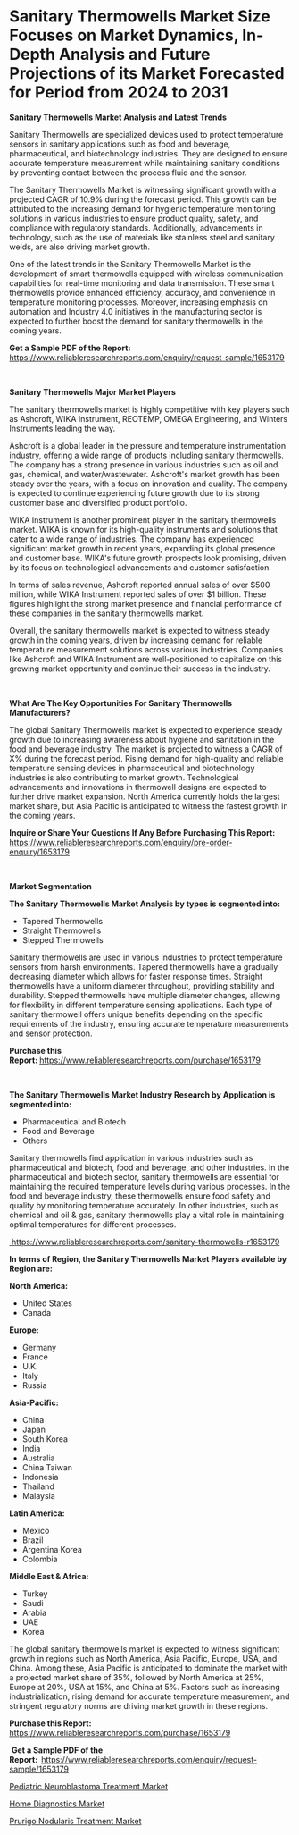 <p><h1>Sanitary Thermowells Market Size Focuses on Market Dynamics, In-Depth Analysis and Future Projections of its Market Forecasted for Period from 2024 to 2031</h1></p><p><strong>Sanitary Thermowells Market Analysis and Latest Trends</strong></p>
<p><p>Sanitary Thermowells are specialized devices used to protect temperature sensors in sanitary applications such as food and beverage, pharmaceutical, and biotechnology industries. They are designed to ensure accurate temperature measurement while maintaining sanitary conditions by preventing contact between the process fluid and the sensor.</p><p>The Sanitary Thermowells Market is witnessing significant growth with a projected CAGR of 10.9% during the forecast period. This growth can be attributed to the increasing demand for hygienic temperature monitoring solutions in various industries to ensure product quality, safety, and compliance with regulatory standards. Additionally, advancements in technology, such as the use of materials like stainless steel and sanitary welds, are also driving market growth.</p><p>One of the latest trends in the Sanitary Thermowells Market is the development of smart thermowells equipped with wireless communication capabilities for real-time monitoring and data transmission. These smart thermowells provide enhanced efficiency, accuracy, and convenience in temperature monitoring processes. Moreover, increasing emphasis on automation and Industry 4.0 initiatives in the manufacturing sector is expected to further boost the demand for sanitary thermowells in the coming years.</p></p>
<p><strong>Get a Sample PDF of the Report:&nbsp;</strong> <a href="https://www.reliableresearchreports.com/enquiry/request-sample/1653179">https://www.reliableresearchreports.com/enquiry/request-sample/1653179</a></p>
<p>&nbsp;</p>
<p><strong>Sanitary Thermowells Major Market Players</strong></p>
<p><p>The sanitary thermowells market is highly competitive with key players such as Ashcroft, WIKA Instrument, REOTEMP, OMEGA Engineering, and Winters Instruments leading the way. </p><p>Ashcroft is a global leader in the pressure and temperature instrumentation industry, offering a wide range of products including sanitary thermowells. The company has a strong presence in various industries such as oil and gas, chemical, and water/wastewater. Ashcroft's market growth has been steady over the years, with a focus on innovation and quality. The company is expected to continue experiencing future growth due to its strong customer base and diversified product portfolio.</p><p>WIKA Instrument is another prominent player in the sanitary thermowells market. WIKA is known for its high-quality instruments and solutions that cater to a wide range of industries. The company has experienced significant market growth in recent years, expanding its global presence and customer base. WIKA's future growth prospects look promising, driven by its focus on technological advancements and customer satisfaction.</p><p>In terms of sales revenue, Ashcroft reported annual sales of over $500 million, while WIKA Instrument reported sales of over $1 billion. These figures highlight the strong market presence and financial performance of these companies in the sanitary thermowells market.</p><p>Overall, the sanitary thermowells market is expected to witness steady growth in the coming years, driven by increasing demand for reliable temperature measurement solutions across various industries. Companies like Ashcroft and WIKA Instrument are well-positioned to capitalize on this growing market opportunity and continue their success in the industry.</p></p>
<p>&nbsp;</p>
<p><strong>What Are The Key Opportunities For Sanitary Thermowells Manufacturers?</strong></p>
<p><p>The global Sanitary Thermowells market is expected to experience steady growth due to increasing awareness about hygiene and sanitation in the food and beverage industry. The market is projected to witness a CAGR of X% during the forecast period. Rising demand for high-quality and reliable temperature sensing devices in pharmaceutical and biotechnology industries is also contributing to market growth. Technological advancements and innovations in thermowell designs are expected to further drive market expansion. North America currently holds the largest market share, but Asia Pacific is anticipated to witness the fastest growth in the coming years.</p></p>
<p><strong>Inquire or Share Your Questions If Any Before Purchasing This Report:</strong> <a href="https://www.reliableresearchreports.com/enquiry/pre-order-enquiry/1653179">https://www.reliableresearchreports.com/enquiry/pre-order-enquiry/1653179</a></p>
<p>&nbsp;</p>
<p><strong>Market Segmentation</strong></p>
<p><strong>The Sanitary Thermowells Market Analysis by types is segmented into:</strong></p>
<p><ul><li>Tapered Thermowells</li><li>Straight Thermowells</li><li>Stepped Thermowells</li></ul></p>
<p><p>Sanitary thermowells are used in various industries to protect temperature sensors from harsh environments. Tapered thermowells have a gradually decreasing diameter which allows for faster response times. Straight thermowells have a uniform diameter throughout, providing stability and durability. Stepped thermowells have multiple diameter changes, allowing for flexibility in different temperature sensing applications. Each type of sanitary thermowell offers unique benefits depending on the specific requirements of the industry, ensuring accurate temperature measurements and sensor protection.</p></p>
<p><strong>Purchase this Report:&nbsp;</strong><a href="https://www.reliableresearchreports.com/purchase/1653179">https://www.reliableresearchreports.com/purchase/1653179</a></p>
<p>&nbsp;</p>
<p><strong>The Sanitary Thermowells Market Industry Research by Application is segmented into:</strong></p>
<p><ul><li>Pharmaceutical and Biotech</li><li>Food and Beverage</li><li>Others</li></ul></p>
<p><p>Sanitary thermowells find application in various industries such as pharmaceutical and biotech, food and beverage, and other industries. In the pharmaceutical and biotech sector, sanitary thermowells are essential for maintaining the required temperature levels during various processes. In the food and beverage industry, these thermowells ensure food safety and quality by monitoring temperature accurately. In other industries, such as chemical and oil & gas, sanitary thermowells play a vital role in maintaining optimal temperatures for different processes.</p></p>
<p><a href="https://www.reliableresearchreports.com/sanitary-thermowells-r1653179">&nbsp;https://www.reliableresearchreports.com/sanitary-thermowells-r1653179</a></p>
<p><strong>In terms of Region, the Sanitary Thermowells Market Players available by Region are:</strong></p>
<p>
    <p> <strong> North America: </strong>
        <ul>
            <li>United States</li>
            <li>Canada</li>
        </ul>
        </p> 
    <p> <strong> Europe: </strong>
        <ul>
            <li>Germany</li>
            <li>France</li>
            <li>U.K.</li>
            <li>Italy</li>
            <li>Russia</li>
        </ul>
        </p> 
    <p> <strong> Asia-Pacific: </strong>
        <ul>
            <li>China</li>
            <li>Japan</li>
            <li>South Korea</li>
            <li>India</li>
            <li>Australia</li>
            <li>China Taiwan</li>
            <li>Indonesia</li>
            <li>Thailand</li>
            <li>Malaysia</li>
        </ul>
        </p> 
    <p> <strong> Latin America: </strong>
        <ul>
            <li>Mexico</li>
            <li>Brazil</li>
            <li>Argentina Korea</li>
            <li>Colombia</li>
        </ul>
        </p> 
    <p> <strong> Middle East & Africa: </strong>
        <ul>
            <li>Turkey</li>
            <li>Saudi</li>
            <li>Arabia</li>
            <li>UAE</li>
            <li>Korea</li>
        </ul>
    </p>
    </p>
<p><p>The global sanitary thermowells market is expected to witness significant growth in regions such as North America, Asia Pacific, Europe, USA, and China. Among these, Asia Pacific is anticipated to dominate the market with a projected market share of 35%, followed by North America at 25%, Europe at 20%, USA at 15%, and China at 5%. Factors such as increasing industrialization, rising demand for accurate temperature measurement, and stringent regulatory norms are driving market growth in these regions.</p></p>
<p><strong>Purchase this Report: </strong><a href="https://www.reliableresearchreports.com/purchase/1653179">https://www.reliableresearchreports.com/purchase/1653179</a></p>
<p>&nbsp;<strong>Get a Sample PDF of the Report:&nbsp;&nbsp;</strong><a href="https://www.reliableresearchreports.com/enquiry/request-sample/1653179">https://www.reliableresearchreports.com/enquiry/request-sample/1653179</a></p>
<p><strong></strong></p>
<p><p><a href="https://github.com/abdelrhmankishk22/Market-Research-Report-List-5/blob/main/pediatric-neuroblastoma-treatment-market.md">Pediatric Neuroblastoma Treatment Market</a></p><p><a href="https://github.com/rakibtthstu9900/Market-Research-Report-List-1/blob/main/home-diagnostics-market.md">Home Diagnostics Market</a></p><p><a href="https://github.com/ChiragRp1/Market-Research-Report-List-5/blob/main/prurigo-nodularis-treatment-market.md">Prurigo Nodularis Treatment Market</a></p></p>